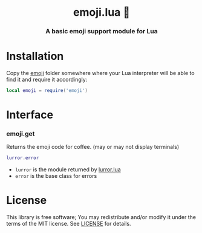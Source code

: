 <h1 align=center>emoji.lua 💬</h1>
<h3 align=center>A basic emoji support module for Lua</h3>

# Installation

Copy the [emoji](emoji) folder somewhere where your Lua interpreter will be able to find it and require it accordingly:

```lua
local emoji = require('emoji')
```

# Interface

### emoji.get

Returns the emoji code for coffee. (may or may not display terminals)

```lua
lurror.error
```

- `lurror` is the module returned by [lurror.lua](lurror.lua)
- `error` is the base class for errors

# License

This library is free software; You may redistribute and/or modify it under the terms of the MIT license. See [LICENSE](LICENSE) for details.

<!--stackedit_data:
eyJoaXN0b3J5IjpbLTY5MTIzNjc1MywtMTc2MzY1MjgyNV19
-->